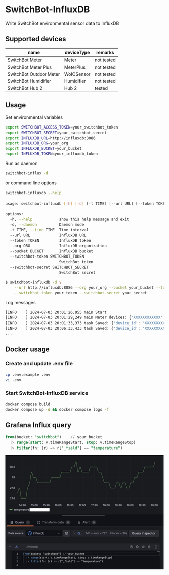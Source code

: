 # SwitchBot-InfluxDB

Write SwitchBot environmental sensor data to InfluxDB

## Supported devices

| name                    | deviceType | remarks    |
|-------------------------|------------|------------|
| SwitchBot Meter         | Meter      | not tested |
| SwitchBot Meter Plus    | MeterPlus  | not tested |
| SwitchBot Outdoor Meter | WoIOSensor | not tested |
| SwitchBot Humidifier    | Humidifier | not tested |
| SwitchBot Hub 2         | Hub 2      | tested     |

## Usage

Set environmental variables

```sh
export SWITCHBOT_ACCESS_TOKEN=your_switchbot_token
export SWITCHBOT_SECRET=your_switchbot_secret
export INFLUXDB_URL=http://influxdb:8086
export INFLUXDB_ORG=your_org
export INFLUXDB_BUCKET=your_bucket
export INFLUXDB_TOKEN=your_influxdb_token
```

Run as daemon

```sh
switchbot-influx -d
```

or command line options

```sh
switchbot-influxdb --help

usage: switchbot-influxdb [-h] [-d] [-t TIME] [--url URL] [--token TOKEN] [--org ORG] [--bucket BUCKET] [--switchbot-token SWITCHBOT_TOKEN] [--switchbot-secret SWITCHBOT_SECRET]

options:
  -h, --help            show this help message and exit
  -d, --daemon          Daemon mode
  -t TIME, --time TIME  Time interval
  --url URL             InfluxDB URL
  --token TOKEN         InfluxDB token
  --org ORG             InfluxDB organization
  --bucket BUCKET       InfluxDB bucket
  --switchbot-token SWITCHBOT_TOKEN
                        SwitchBot token
  --switchbot-secret SWITCHBOT_SECRET
                        SwitchBot secret

```

```sh
$ switchbot-influxdb -d \
    --url http://influxdb:8086 --org your_org --bucket your_bucket --token your_token \
    --switchbot-token your_token --switchbot-secret your_secret
```

Log messages

```sh
[INFO    ] 2024-07-03 20:01:26,955 main Start
[INFO    ] 2024-07-03 20:01:29,249 main Meter devices: {'XXXXXXXXXXXX': 'Hub 2'}
[INFO    ] 2024-07-03 20:01:33,373 task Saved: {'device_id': 'XXXXXXXXXXXX', 'device_type': 'hub2', 'hub_device_id': 'XXXXXXXXXXXX', 'humidity': 66, 'temperature': '28.2', 'light_level': 12, 'version': 'V1.0-1.1'}
[INFO    ] 2024-07-03 20:06:33,433 task Saved: {'device_id': 'XXXXXXXXXXXX', 'device_type': 'hub2', 'hub_device_id': 'XXXXXXXXXXXX', 'humidity': 66, 'temperature': '28.2', 'light_level': 12, 'version': 'V1.0-1.1'}
...
```

## Docker usage

### Create and update .env file

```sh
cp .env.example .env
vi .env
```

### Start SwitchBot-InfluxDB service

```sh
docker compose build
docker compose up -d && docker compose logs -f
```

## Grafana Influx query

```sql
from(bucket: "switchbot")    // your_bucket
  |> range(start: v.timeRangeStart, stop: v.timeRangeStop)
  |> filter(fn: (r) => r["_field"] == "temperature")
```

![Grafana](grafana-influx-switchbot.png)
